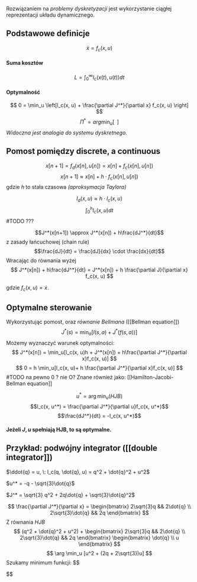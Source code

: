 Rozwiązaniem na *problemy dyskretyzacji* jest wykorzystanie ciągłej reprezentacji układu dynamicznego.

## Podstawowe definicje
$$
\dot{x} = f_c(x, u)
$$
#### Suma kosztów
$$
L = \int^\infty_0 l_c\left(x(t), u(t)\right)dt
$$
#### Optymalność
$$
0 = \min_u \left[l_c(x, u) + \frac{\partial J^*}{\partial x} f_c(x, u) \right]
$$
$$
\Pi^* = arg \min_u [\;\;]
$$
*Widoczna jest analogia do systemu dyskretnego.*

## Pomost pomiędzy discrete, a continuous
$$
x[n+1] = f_d(x[n], u[n]) = x[n] + f_c(x[n], u[n])
$$
$$
x[n+1] \approx x[n] + h \cdot f_c(x[n], u[n])
$$
gdzie $h$ to stała czasowa *(aproksymacja Taylora)*

$$
l_d(x, u) \approx h \cdot l_c(x, u)
$$
$$
\int_0^h l_c(x, u)dt
$$
#TODO ???

$$J^*(x[n+1]) \approx J^*(x[n]) + h\frac{dJ^*}{dt}$$
z zasady łańcuchowej (chain rule)
$$\frac{dJ}{dt} = \frac{dJ}{dx} \cdot \frac{dx}{dt}$$
Wracając do równania wyżej
$$
J^*(x[n]) + h\frac{dJ^*}{dt} = J^*(x[n]) + h \frac{\partial J}{\partial x} f_c(x, u)
$$

gdzie $f_c(x, u) = \dot{x}$.

## Optymalne sterowanie
Wykorzystując pomost, oraz *równanie Bellmana* ([[Bellman equation]])
$$
J^*(s) = \min_a[l(s, a) + J^*(f(s, a))]
$$
Możemy wyznaczyć warunek optymalności:
$$
J^*(x[n]) = \min_u[l_c(x, u)h + J^*(x[n]) + h\frac{\partial J^*}{\partial x}f_c(x, u)]
$$
$$
0 = h \min_u[l_c(x, u)+ h \frac{\partial J^*}{\partial x}f_c(x, u)]
$$
#TODO na pewno 0 ? nie O?
Znane również jako: [[Hamilton-Jacobi-Bellman equation]]

$$
u^* = \arg \min_u (HJB)
$$
$$l_c(x, u^*) = \frac{\partial J^*}{\partial u}f_c(x, u^*)$$
$$\frac{dJ^*}{dt} = -l_c(x, u^*)$$
#### Jeżeli $J, u$ spełniają HJB, to są optymalne.
## Przykład: podwójny integrator ([[double integrator]])

$\ddot{q} = u, \: l_c(q, \dot{q}, u) = q^2 + \dot{q}^2 + u^2$

$u^* = -q - \sqrt{3}\dot{q}$

$J^* = \sqrt{3} q^2 + 2q\dot{q} + \sqrt{3}\dot{q}^2$

$$
\frac{\partial J^*}{\partial x} = 
\begin{bmatrix}
2\sqrt{3}q && 2\dot{q} \\
2\sqrt{3}\dot{q} && 2q
\end{bmatrix}
$$
Z równania *HJB*
$$
(q^2 + \dot{q}^2 + u^2) + 
\begin{bmatrix}
2\sqrt{3}q && 2\dot{q} \\
2\sqrt{3}\dot{q} && 2q
\end{bmatrix}
\begin{bmatrix}
\dot{q} \\
u
\end{bmatrix}
$$
$$
\arg \min_u [u^2 + (2q + 2\sqrt{3})u]
$$
Szukamy minimum funkcji:
$$

$$

